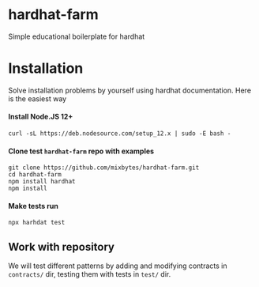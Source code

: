 # hardhat-farm
Simple educational boilerplate for hardhat                                                                                                             

# Installation        
Solve installation problems by yourself using hardhat documentation. Here is the easiest way

#### Install Node.JS 12+
```     
curl -sL https://deb.nodesource.com/setup_12.x | sudo -E bash -
```        
#### Clone test ```hardhat-farm``` repo with examples
```     
git clone https://github.com/mixbytes/hardhat-farm.git
cd hardhat-farm
npm install hardhat
npm install
```        
#### Make tests run
```     
npx harhdat test
```

## Work with repository

We will test different patterns by adding and modifying contracts in ```contracts/``` dir, testing them with tests in ```test/``` dir.

